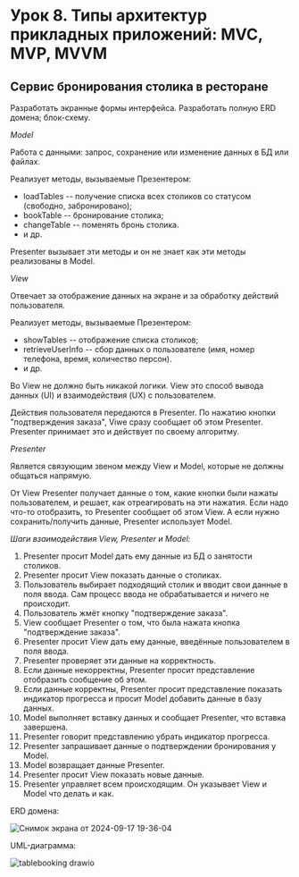 # Урок 8. Типы архитектур прикладных приложений: MVC, MVP, MVVM

## Сервис бронирования столика в ресторане
Разработать экранные формы интерфейса.
Разработать полную ERD домена; блок-схему.



*Model*

Работа с данными: запрос, сохранение или изменение данных в БД или файлах.

Реализует методы, вызываемые Презентером:
* loadTables -- получение списка всех столиков со статусом (свободно, забронировано);
* bookTable -- бронирование столика;
* changeTable -- поменять бронь столика.
* и др.

Presenter вызывает эти методы и он не знает как эти методы реализованы в Model.

*View*

Отвечает за отображение данных на экране и за обработку действий пользователя.

Реализует методы, вызываемые Презентером:
* showTables -- отображение списка столиков;
* retrieveUserInfo -- сбор данных о пользователе (имя, номер телефона, время, количество персон).
* и др.

Во View не должно быть никакой логики. View это способ вывода данных (UI) и взаимодействия (UХ) с пользователем.

Действия пользователя передаются в Presenter. По нажатию кнопки "подтверждения заказа",
Viwe сразу сообщает об этом Presenter.
Presenter принимает это и действует по своему алгоритму.

*Presenter*

Является связующим звеном между View и Model, которые не должны общаться напрямую.

От View Presenter получает данные о том, какие кнопки были нажаты пользователем,
и решает, как отреагировать на эти нажатия.
Если надо что-то отобразить, то Presenter сообщает об этом View.
А если нужно сохранить/получить данные, Presenter использует Model.

*Шаги взаимодействия View, Presenter и Model:*

1. Presenter просит Model дать ему данные из БД о занятости столиков.
2. Presenter просит View показать данные о столиках.
3. Пользователь выбирает подходящий столик и вводит свои данные в поля ввода.
Сам процесс ввода не обрабатывается и ничего не происходит.
4. Пользователь жмёт кнопку "подтверждение заказа".
5. View сообщает Presenter о том, что была нажата кнопка "подтверждение заказа".
6. Presenter просит View дать ему данные, введённые пользователем в поля ввода.
7. Presenter проверяет эти данные на корректность.
8. Если данные некорректны, Presenter просит представление отобразить сообщение
об этом.
9. Если данные корректны, Presenter просит представление показать индикатор
прогресса и просит Model добавить данные в базу данных.
10. Model выполняет вставку данных и сообщает Presenter, что вставка завершена.
11. Presenter говорит представлению убрать индикатор прогресса.
12. Presenter запрашивает данные о подтверждении бронирования у Model.
13. Model возвращает данные Presenter.
14. Presenter просит View показать новые данные.
15. Presenter управляет всем происходящим. Он указывает View и Model что делать
и как.

ERD домена:

![Снимок экрана от 2024-09-17 19-36-04](https://github.com/user-attachments/assets/b8e1df0d-381d-4ed8-9d70-ac3a96cb1417)

UML-диаграмма:

![tablebooking drawio](https://github.com/user-attachments/assets/e0a77b45-cf58-43e8-98a8-975ce368f4de)

